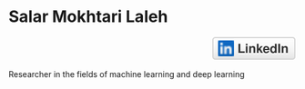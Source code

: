 # Salar Mokhtari Laleh 
<p align="right">
	<a href="https://www.linkedin.com/in/salar-mokhtari-laleh-22508b91"><img src="imgs/linkedin.svg" alt="LinkedIn"></a>
</p>

Researcher in the fields of machine learning and deep learning


